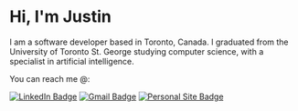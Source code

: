 <h1>Hi, I'm Justin</h1>

I am a software developer based in Toronto, Canada. I graduated from the University of Toronto St. George studying computer science, with a specialist in artificial intelligence.

You can reach me @:

[![LinkedIn Badge](https://img.shields.io/badge/LinkedIn-0077B5?style=for-the-badge&logo=linkedin&logoColor=white)](https://www.linkedin.com/in/justin-wu-7a197a172/)
[![Gmail Badge](https://img.shields.io/badge/Gmail-D14836?style=for-the-badge&logo=gmail&logoColor=white)](mailto:justin.lokhin.wu@gmail.com)
[![Personal Site Badge](https://img.shields.io/badge/Personal%20Website-black?style=for-the-badge
)](https://justinwu.me)


<!---
JustinLokHinWu/JustinLokHinWu is a ✨ special ✨ repository because its `README.md` (this file) appears on your GitHub profile.
You can click the Preview link to take a look at your changes.
--->
